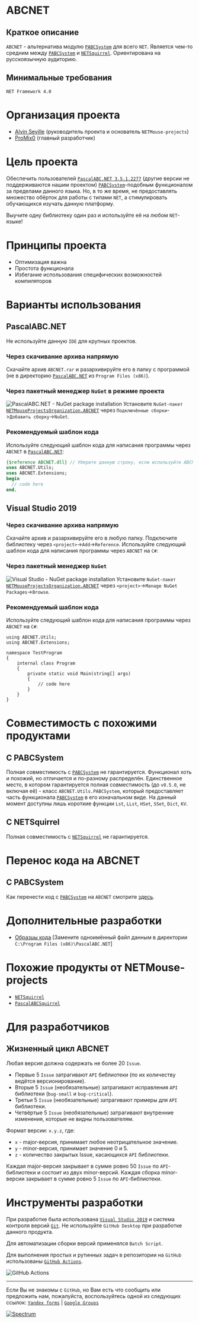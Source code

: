 # ABCNET
## Краткое описание
`ABCNET` - альтернатива модулю [`PABCSystem`](https://drive.google.com/open?id=1s2YX42HM8fKtah6blWmMkNZ9Z8Kfxn_BW4QSH6JY11o) для всего `NET`. Является чем-то средним между [`PABCSystem`](https://drive.google.com/open?id=1s2YX42HM8fKtah6blWmMkNZ9Z8Kfxn_BW4QSH6JY11o) и [`NETSquirrel`](https://github.com/NETMouse-projects/NETSquirrel). Ориентирована на русскоязычную аудиторию.

## Минимальные требования
`NET Framework 4.0`

# Организация проекта
- [Alvin Seville](https://github.com/Alvin-Seville) (руководитель проекта и основатель `NETMouse-projects`)
- [ProMix0](https://github.com/ProMix0) (главный разработчик)

# Цель проекта
Обеспечить пользователей [`PascalABC.NET 3.5.1.2277`](https://drive.google.com/open?id=1eHzHpHw7SYTCwefaxYPr4QbsB1bf6M41) (другие версии не поддерживаются нашим проектом) [`PABCSystem`](https://drive.google.com/open?id=1s2YX42HM8fKtah6blWmMkNZ9Z8Kfxn_BW4QSH6JY11o)-подобным функционалом за пределами данного языка. Но, в то же время, не предоставлять множество обёрток для работы с типами `NET`, а стимулировать обучающихся изучать данную платформу.

Выучите одну библиотеку один раз и используйте её на любом `NET`-языке!

# Принципы проекта
- Оптимизация важна
- Простота функционала
- Избегание использования специфических возможностей компиляторов

# Варианты использования
## PascalABC.NET
Не используйте данную `IDE` для крупных проектов.

### Через скачивание архива напрямую
Скачайте архив `ABCNET.rar` и разархивируйте его в папку с программой (не в директорию [`PascalABC.NET`](https://drive.google.com/open?id=1eHzHpHw7SYTCwefaxYPr4QbsB1bf6M41) из `Program Files (x86)`).

### Через пакетный менеджер `NuGet` в режиме проекта
![PascalABC.NET - NuGet package installation](https://sun9-29.userapi.com/c204828/v204828716/488d3/eFcKpAIwcP8.jpg)
Установите `NuGet-пакет` [`NETMouseProjectsOrganization.ABCNET`](https://www.nuget.org/packages/NETMouseProjectsOrganization.ABCNET/0.0.5) через `Подключённые сборки`->`Добавить сборку`->`NuGet`.

### Рекомендуемый шаблон кода
Используйте следующий шаблон кода для написания программы через `ABCNET` в [`PascalABC.NET`](https://drive.google.com/open?id=1eHzHpHw7SYTCwefaxYPr4QbsB1bf6M41):
```pascal
{$reference ABCNET.dll} // Уберите данную строку, если используйте ABCNET в режиме проекта и подключили её как NuGet-пакет.
uses ABCNET.Utils;
uses ABCNET.Extensions;
begin
  // code here
end.
```

## Visual Studio 2019
### Через скачивание архива напрямую
Скачайте архив и разархивируйте его в любую папку. Подключите библиотеку через `<project>`->`Add`->`Reference`. Используйте следующий шаблон кода для написания программы через `ABCNET` на `C#`:

### Через пакетный менеджер `NuGet`
![Visual Studio - NuGet package installation](https://sun9-23.userapi.com/c858232/v858232025/15cb70/z-NsdL6lZTk.jpg)
Установите `NuGet-пакет` [`NETMouseProjectsOrganization.ABCNET`](https://www.nuget.org/packages/NETMouseProjectsOrganization.ABCNET/0.0.5) через `<project>`->`Manage NuGet Packages`->`Browse`.

### Рекомендуемый шаблон кода
Используйте следующий шаблон кода для написания программы через `ABCNET` на `C#`:
```Csharp
using ABCNET.Utils;
using ABCNET.Extensions;

namespace TestProgram
{
    internal class Program
    {
        private static void Main(string[] args)
        {
            // code here
        }
    }
}
```

# Совместимость с похожими продуктами
## С PABCSystem
Полная совместимость с [`PABCSystem`](https://drive.google.com/open?id=1s2YX42HM8fKtah6blWmMkNZ9Z8Kfxn_BW4QSH6JY11o) не гарантируется. Функционал хоть и похожий, но отличается и по-разному распределён. Единственное место, в котором гарантируется полная совместимость (до `v0.5.0`, не включая её) - класс `ABCNET.Utils.PABCSystem`, который предоставляет часть функционала [`PABCSystem`](https://drive.google.com/open?id=1s2YX42HM8fKtah6blWmMkNZ9Z8Kfxn_BW4QSH6JY11o) в его изначальном виде. На данный момент доступны лишь короткие функции `Lst`, `LLst`, `HSet`, `SSet`, `Dict`, `KV`.

## С NETSquirrel
Полная совместимость с [`NETSquirrel`](https://github.com/NETMouse-projects/NETSquirrel) не гарантируется.

# Перенос кода на ABCNET
## С PABCSystem
Как перенести код с [`PABCSystem`](https://drive.google.com/open?id=1s2YX42HM8fKtah6blWmMkNZ9Z8Kfxn_BW4QSH6JY11o) на `ABCNET` смотрите [здесь](http://netmouseprojects.rusff.ru/viewtopic.php?id=10).

# Дополнительные разработки
- [Образцы кода](https://drive.google.com/open?id=1B_TWBw_gMT4meQXyrBhWiivk7KTrUhti) [Замените одноимённый файл данным в директории `C:\Program Files (x86)\PascalABC.NET`]

# Похожие продукты от NETMouse-projects
- [`NETSquirrel`](https://github.com/NETMouse-projects/NETSquirrel)
- [`PascalABCSquirrel`](https://github.com/NETMouse-projects/PascalABCSquirrel)

# Для разработчиков
## Жизненный цикл ABCNET
Любая версия должна содержать не более 20 `Issue`.
- Первые 5 `Issue` затрагивают `API` библиотеки (по их количеству ведётся версионирование).
- Вторые 5 `Issue` (необязательные) затрагивают исправления `API` библиотеки (`bug-small` и `bug-critical`).
- Третьи 5 `Issue` (необязательные) затрагивают примеры для `API` библиотеки.
- Четвёртые 5 `Issue` (необязательные) затрагивают внутренние изменения, которые не видны пользователям.

Формат версии: `x.y.z`, где:
- `x` - major-версия, принимает любое неотрицательное значение.
- `y` - minor-версия, принимает значение 0 и 5.
- `z` - количество закрытых Issue, касающихся `API` библиотеки.

Каждая major-версия закрывает в сумме ровно 50 `Issue` по `API`-библиотеки и состоит из двух minor-версий. Каждая сборка minor-версии закрывает в сумме ровно 5 `Issue` по `API`-библиотеки.

# Инструменты разработки
При разработке была использована [`Visual Studio 2019`](https://visualstudio.microsoft.com/vs/) и система контроля версий [`Git`](https://git-scm.com/download). Не используйте `GitHub Desktop` при разработке данного продукта.

Для автоматизации сборки версий применялся `Batch Script`.

Для выполнения простых и рутинных задач в репозитории на `GitHub` использованы [`GitHub Actions`](https://help.github.com/en/actions/automating-your-workflow-with-github-actions).

![GitHub Actions](https://sun9-53.userapi.com/c857536/v857536261/169dac/lGIxo4kVWoc.jpg)

----
Если Вы не знакомы с `GitHub`, но Вам есть что сообщить или предложить нам, пожалуйста, воспользуйтесь одной из следующих ссылок: [`Yandex forms`](https://forms.yandex.ru/u/5e1de81b0733df0bb13408e3/) | [`Google Groups`](https://groups.google.com/forum/#!forum/netmouse-projects)

[![Spectrum](https://user-images.githubusercontent.com/42812113/74593843-a8e60f80-5040-11ea-9338-a6a219ce3925.png)](https://spectrum.chat/netmouse-projects?tab=posts)
